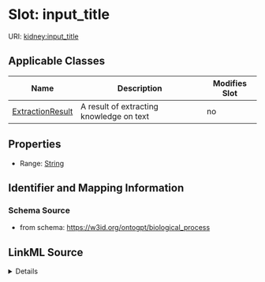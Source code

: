 

# Slot: input_title

URI: [kidney:input_title](http://w3id.org/ontogpt/kidney-templateinput_title)



<!-- no inheritance hierarchy -->





## Applicable Classes

| Name | Description | Modifies Slot |
| --- | --- | --- |
| [ExtractionResult](ExtractionResult.md) | A result of extracting knowledge on text |  no  |







## Properties

* Range: [String](String.md)





## Identifier and Mapping Information







### Schema Source


* from schema: https://w3id.org/ontogpt/biological_process




## LinkML Source

<details>
```yaml
name: input_title
from_schema: https://w3id.org/ontogpt/biological_process
rank: 1000
alias: input_title
owner: ExtractionResult
domain_of:
- ExtractionResult
range: string

```
</details>